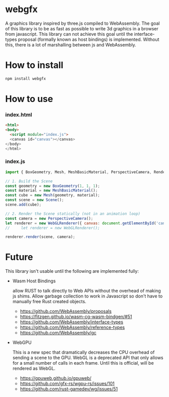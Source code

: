 # webgfx

A graphics library inspired by three.js compiled to WebAssembly. The goal of this library is to be as fast as possible to write 3d graphics in a browser from javascript. This library can not achieve this goal until the interface-types proposal (formally known as host bindings) is implemented. Without this, there is a lot of marshalling between js and WebAssembly.


# How to install

```sh
npm install webgfx
```

# How to use

### index.html
```html
<html>
<body>
  <script module="index.js">
  <canvas id="canvas"></canvas>
</body>
</html>
```

### index.js
```javascript
import { BoxGeometry, Mesh, MeshBasicMaterial, PerspectiveCamera, Renderer, Scene } from 'webgfx';

// 1. Build the Scene
const geometry = new BoxGeometry(1, 1, 1);
const material = new MeshBasicMaterial();
const cube = new Mesh(geometry, material);
const scene = new Scene();
scene.add(cube);

// 2. Render the Scene statically (not in an animation loop)
const camera = new PerspectiveCamera();
let renderer = new WebGLRenderer({ canvas: document.getElementById('canvas') });
//     let renderer = new WebGLRenderer();

renderer.render(scene, camera);
```

# Future

This library isn't usable until the following are implemented fully:
  
- Wasm Host Bindings

  allow RUST to talk directly to Web APIs without the overhead of making js shims. Allow garbage collection to work in Javascript so don't have to manually free Rust created objects.

  - https://github.com/WebAssembly/proposals
  - https://fitzgen.github.io/wasm-cg-wasm-bindgen/#51
  - https://github.com/WebAssembly/interface-types
  - https://github.com/WebAssembly/reference-types
  - https://github.com/WebAssembly/gc

- WebGPU

  This is a new spec that dramatically decreases the CPU overhead of sending a scene to the GPU. WebGL is a deprecated API that only allows for a small number of calls in each frame. Until this is official, will be rendered as WebGL.

  - https://gpuweb.github.io/gpuweb/
  - https://github.com/gfx-rs/wgpu-rs/issues/101
  - https://github.com/rust-gamedev/wg/issues/51

